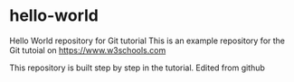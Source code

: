 # hello-world

Hello World repository for Git tutorial
This is an example repository for the Git tutoial on https://www.w3schools.com

This repository is built step by step in the tutorial.
Edited from github
